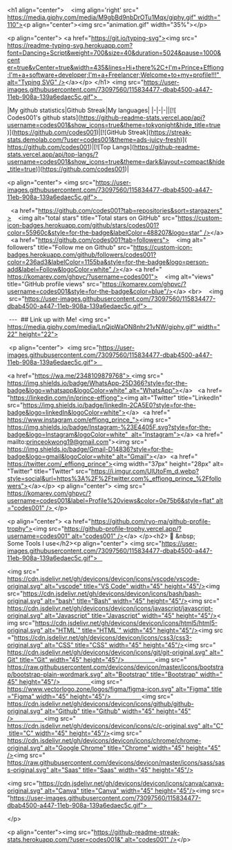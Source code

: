 <​h1​ ​align​=​"​center​"​>   
 ​ <​img​ ​align​=​'​right​'​ ​src​=​"​https://media.giphy.com/media/M9gbBd9nbDrOTu1Mqx/giphy.gif​"​ ​width​=​"​110​"​> 
 ​<​p​ ​align​=​"​center​"​><​img​ ​src​=​"​animation.gif​"​ ​width​=​"​35%​"​></​p​> 
  
 ​<​p​ ​align​=​"​center​"​> 
 ​<​a​ ​href​=​"​https://git.io/typing-svg​"​><​img​ ​src​=​"​https://readme-typing-svg.herokuapp.com?font=Dancing+Script&weight=700&size=40&duration=5024&pause=1000​&​cent​er=true&vCenter=true&width=435&lines=Hi+there%2C+I'm+Prince+Effiong;I'm+a+software+developer;I'm+a+Freelancer;Welcome+to+my+profile!!!​"​ ​alt​=​"​Typing SVG​"​ /></​a​> 
 ​</​p​> 
 ​</​h1​> 
 ​<​img​ ​src​=​"​https://user-images.githubusercontent.com/73097560/115834477-dbab4500-a447-11eb-908a-139a6edaec5c.gif​"​>    
  
  
 ​|​My github statistics​|​Github Streak​|​My languages​| 
 ​|​-​|​-​|​-​| 
 ​|​[​![​Codes001's github stats​]​(​https://github-readme-stats.vercel.app/api?username=codes001&show_icons=true&theme=tokyonight&hide_title=true​)]​(​https://github.com/codes001​)​|​[​![​GitHub Streak​]​(​https://streak-stats.demolab.com/?user=codes001&theme=ads-juicy-fresh​)]​(​https://github.com/codes001​)​|​[​![​Top Langs​]​(​https://github-readme-stats.vercel.app/api/top-langs/?username=codes001&show_icons=true&theme=dark&layout=compact&hide_title=true​)]​(​https://github.com/codes001​)​| 
  
  
 ​<​p​ ​align​=​"​center​"​> 
 ​<​img​ ​src​=​"​https://user-images.githubusercontent.com/73097560/115834477-dbab4500-a447-11eb-908a-139a6edaec5c.gif​"​>    
  
 ​  <​a​ ​href​=​"​https://github.com/codes001?tab=repositories&sort=stargazers​"​> 
 ​    <​img​ ​alt​=​"​total stars​"​ ​title​=​"​Total stars on GitHub​"​ ​src​=​"​https://custom-icon-badges.herokuapp.com/github/stars/codes001?color=55960c&style=for-the-badge&labelColor=488207&logo=star​"​ /></​a​> 
 ​  <​a​ ​href​=​"​https://github.com/codes001?tab=followers​"​> 
 ​    <​img​ ​alt​=​"​followers​"​ ​title​=​"​Follow me on Github​"​ ​src​=​"​https://custom-icon-badges.herokuapp.com/github/followers/codes001?color=236ad3&labelColor=1155ba&style=for-the-badge&logo=person-add&label=Follow&logoColor=white​"​ /></​a​> 
 ​ <​a​ ​href​=​"​https://komarev.com/ghpvc/?username=codes001​"​> 
 ​    <​img​ ​alt​=​"​views​"​ ​title​=​"​GitHub profile views​"​ ​src​=​"​https://komarev.com/ghpvc/?username=codes001&style=for-the-badge&color=blue​"​/></​a​> 
 ​ <​br​> 
 ​  
 ​ <​img​ ​src​=​"​https://user-images.githubusercontent.com/73097560/115834477-dbab4500-a447-11eb-908a-139a6edaec5c.gif​"​>    
  
 ​ --- 
 ​ ## ​Link up with Me! <​img​ ​src​=​"​https://media.giphy.com/media/LnQjpWaON8nhr21vNW/giphy.gif​"​ ​width​=​"​22​"​ ​height​=​"​22​"​> 
  
 ​ <​p​ ​align​=​"​center​"​> 
 ​ <​img​ ​src​=​"​https://user-images.githubusercontent.com/73097560/115834477-dbab4500-a447-11eb-908a-139a6edaec5c.gif​"​>    
  
 ​<​a​ ​href​=​"​https://wa.me/2348109879768​"​> <​img​ ​src​=​"​https://img.shields.io/badge/WhatsApp-25D366?style=for-the-badge&logo=whatsapp&logoColor=white​"​ ​alt​=​"​WhatsApp​"​></​a​>  
 ​  <​a​ ​href​=​"​https://linkedin.com/in/prince-effiong​"​><​img​ ​alt​=​"​Twitter​"​ ​title​=​"​LinkedIn​"​ ​src​=​"​https://img.shields.io/badge/linkedIn-2CA5E0?style=for-the-badge&logo=linkedIn&logoColor=white​"​></​a​> 
 ​  
 ​<​a​ ​href​=​"​https://www.instagram.com/effiong_prince_​"​><​img​ ​src​=​"​https://img.shields.io/badge/Instagram-%23E4405F.svg?style=for-the-badge&logo=Instagram&logoColor=white​"​  ​alt​=​"​Instagram​"​></​a​> 
 ​ <​a​ ​href​=​"​mailto:princeokwong19@gmail.com​"​><​img​ ​src​=​"​https://img.shields.io/badge/Gmail-D14836?style=for-the-badge&logo=gmail&logoColor=white​"​ ​alt​=​"​Gmail​"​></​a​> 
 ​  <​a​ ​href​=​"​https://twitter.com/_effiong_prince​"​><​img​ ​width​=​"​37px​"​ ​height​=​"​28px​"​ ​alt​=​"​Twitter​"​ ​title​=​"​Twitter​"​ ​src​=​"​https://i.imgur.com/UlUtoFm_d.webp?style=social&url=https%3A%2F%2Ftwitter.com%_effiong_prince_%2Ffollowers​"​></​a​> 
 ​</​p​> 
 ​<​p​ ​align​=​"​center​"​> <​img​ ​src​=​"​https://komarev.com/ghpvc/?username=codes001&label=Profile%20views&color=0e75b6&style=flat​"​ ​alt​=​"​codes001​"​ /> </​p​> 
  
 ​<​p​ ​align​=​"​center​"​> <​a​ ​href​=​"​https://github.com/ryo-ma/github-profile-trophy​"​><​img​ ​src​=​"​https://github-profile-trophy.vercel.app/?username=codes001​"​ ​alt​=​"​codes001​"​ /></​a​> </​p​> 
 ​<​h2​> 🚀 ​&​nbsp​;​Some Tools I use</​h2​> 
 ​<​p​ ​align​=​"​center​"​> 
 ​<​img​ ​src​=​"​https://user-images.githubusercontent.com/73097560/115834477-dbab4500-a447-11eb-908a-139a6edaec5c.gif​"​>    
  
 ​<​img​ ​src​=​"​https://cdn.jsdelivr.net/gh/devicons/devicon/icons/vscode/vscode-original.svg​"​ ​alt​=​"​vscode​"​ ​title​=​"​VS Code​"​ ​width​=​"​45​"​ ​height​=​"​45​"​/> 
 ​<​img​ ​src​=​"​https://cdn.jsdelivr.net/gh/devicons/devicon/icons/bash/bash-original.svg​"​ ​alt​=​"​bash​"​ ​title​=​"​Bash​"​ ​width​=​"​45​"​ ​height​=​"​45​"​/> 
 ​<​img​ ​src​=​"​https://cdn.jsdelivr.net/gh/devicons/devicon/icons/javascript/javascript-original.svg​"​ ​alt​=​"​Javascript​"​ ​title​=​"​Javascript​"​ ​width​=​"​45​"​ ​height​=​"​45​"​/> 
 ​<​img​ ​src​=​"​https://cdn.jsdelivr.net/gh/devicons/devicon/icons/html5/html5-original.svg​"​ ​alt​=​"​HTML`​"​ ​title​=​"​HTML`​"​ ​width​=​"​45​"​ ​height​=​"​45​"​/> 
 ​<​img​ ​src​=​"​https://cdn.jsdelivr.net/gh/devicons/devicon/icons/css3/css3-original.svg​"​ ​alt​=​"​CSS​"​ ​title​=​"​CSS​"​ ​width​=​"​45​"​ ​height​=​"​45​"​/> 
 ​<​img​ ​src​=​"​https://cdn.jsdelivr.net/gh/devicons/devicon/icons/git/git-original.svg​"​ ​alt​=​"​Git​"​ ​title​=​"​Git​"​ ​width​=​"​45​"​ ​height​=​"​45​"​/>                   
 ​<​img​ ​src​=​"​https://raw.githubusercontent.com/devicons/devicon/master/icons/bootstrap/bootstrap-plain-wordmark.svg​"​ ​alt​=​"​Bootstrap​"​ ​title​=​"​Bootstrap​"​ ​width​=​"​45​"​ ​height​=​"​45​"​/>                   
 ​<​img​ ​src​=​"​https://www.vectorlogo.zone/logos/figma/figma-icon.svg​"​ ​alt​=​"​Figma​"​ ​title​=​"​Figma​"​ ​width​=​"​45​"​ ​height​=​"​45​"​/>                   
 ​<​img​ ​src​=​"​https://cdn.jsdelivr.net/gh/devicons/devicon/icons/github/github-original.svg​"​ ​alt​=​"​Github​"​ ​title​=​"​Github​"​ ​width​=​"​45​"​ ​height​=​"​45​"​/>                   
 ​<​img​ ​src​=​"​https://cdn.jsdelivr.net/gh/devicons/devicon/icons/c/c-original.svg​"​ ​alt​=​"​C​"​ ​title​=​"​C​"​ ​width​=​"​45​"​ ​height​=​"​45​"​/> 
 ​<​img​ ​src​=​"​https://cdn.jsdelivr.net/gh/devicons/devicon/icons/chrome/chrome-original.svg​"​ ​alt​=​"​Google Chrome​"​ ​title​=​"​Chrome​"​ ​width​=​"​45​"​ ​height​=​"​45​"​/> 
 ​<​img​ ​src​=​"​https://raw.githubusercontent.com/devicons/devicon/master/icons/sass/sass-original.svg​"​ ​alt​=​"​Saas​"​ ​title​=​"​Saas​"​ ​width​=​"​45​"​ ​height​=​"​45​"​/> 
  
 ​<​img​ ​src​=​"​https://cdn.jsdelivr.net/gh/devicons/devicon/icons/canva/canva-original.svg​"​ ​alt​=​"​Canva​"​ ​title​=​"​Canva​"​ ​width​=​"​45​"​ ​height​=​"​45​"​/> 
 ​<​img​ ​src​=​"​https://user-images.githubusercontent.com/73097560/115834477-dbab4500-a447-11eb-908a-139a6edaec5c.gif​"​>    
  
 ​</​p​> 
  
 ​<​p​ ​align​=​"​center​"​><​img​ ​src​=​"​https://github-readme-streak-stats.herokuapp.com/?user=codes001&​"​ ​alt​=​"​codes001​"​ /></​p​>
